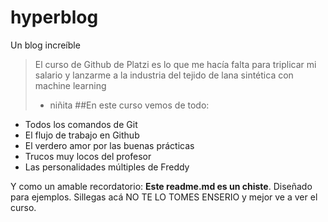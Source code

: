 # hyperblog
Un blog increíble
>El curso de Github de Platzi es lo que me hacía falta para triplicar mi salario y lanzarme a la industria del tejido de lana sintética con machine learning
 > - niñita
 ##En este curso vemos de todo:
 * Todos los comandos de Git
 * El flujo de trabajo  en Github
 * El verdero amor por las buenas prácticas
 * Trucos muy locos del profesor
 * Las personalidades múltiples de Freddy
 
 Y como un amable recordatorio: **Este readme.md es un chiste**. Diseñado para ejemplos. Sillegas acá NO TE LO TOMES ENSERIO y mejor ve a ver el curso.
